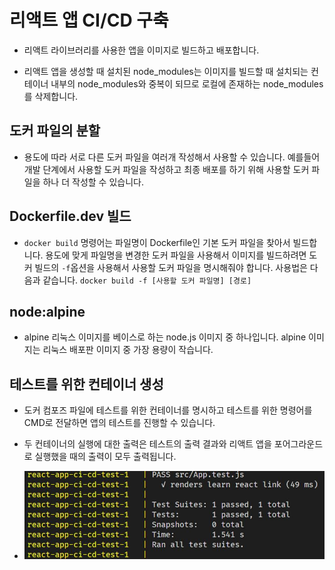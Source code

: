 # 리액트 앱 CI/CD 구축

- 리액트 라이브러리를 사용한 앱을 이미지로 빌드하고 배포합니다.

- 리액트 앱을 생성할 때 설치된 node_modules는 이미지를 빌드할 때 설치되는 컨테이너 내부의 node_modules와 중복이 되므로 로컬에 존재하는 node_modules를 삭제합니다.

## 도커 파일의 분할

- 용도에 따라 서로 다른 도커 파일을 여러개 작성해서 사용할 수 있습니다. 예를들어 개발 단계에서 사용할 도커 파일을 작성하고 최종 배포를 하기 위해 사용할 도커 파일을 하나 더 작성할 수 있습니다.

## Dockerfile.dev 빌드

- `docker build` 명령어는 파일명이 Dockerfile인 기본 도커 파일을 찾아서 빌드합니다. 용도에 맞게 파일명을 변경한 도커 파일을 사용해서 이미지를 빌드하려면 도커 빌드의 `-f`옵션을 사용해서 사용할 도커 파일을 명시해줘야 합니다. 사용법은 다음과 같습니다. `docker build -f [사용할 도커 파일명] [경로]`

## node:alpine

- alpine 리눅스 이미지를 베이스로 하는 node.js 이미지 중 하나입니다. alpine 이미지는 리눅스 배포판 이미지 중 가장 용량이 작습니다.

## 테스트를 위한 컨테이너 생성

- 도커 컴포즈 파일에 테스트를 위한 컨테이너를 명시하고 테스트를 위한 명령어를 CMD로 전달하면 앱의 테스트를 진행할 수 있습니다.

- 두 컨테이너의 실행에 대한 출력은 테스트의 출력 결과와 리액트 앱을 포어그라운드로 실행했을 때의 출력이 모두 출력됩니다.

- ![image](../docker-basic/img/test_container.JPG)

